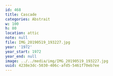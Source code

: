 ```yaml
---
id: 468
title: Cascade
categories: Abstrait
w: 100
h: 80
location: attic
note: null
file: IMG_20190519_193227.jpg
year: '1972'
year_start: 1972
year_end: null
image: ../../media/img/IMG_20190519_193227.jpg
uuid: 4238e3dc-5030-406c-afd5-5461f70eb7ee
---
```


